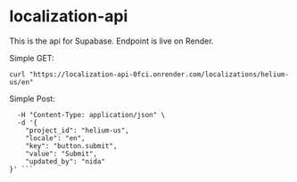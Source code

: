 # localization-api
This is the api for Supabase.  Endpoint is live on Render.

Simple GET:

```curl "https://localization-api-0fci.onrender.com/localizations/helium-us/en"```

Simple Post:

```curl -X POST "https://localization-api.onrender.com/localizations" \
  -H "Content-Type: application/json" \
  -d '{
    "project_id": "helium-us",
    "locale": "en",
    "key": "button.submit",
    "value": "Submit",
    "updated_by": "nida"
}' ```

